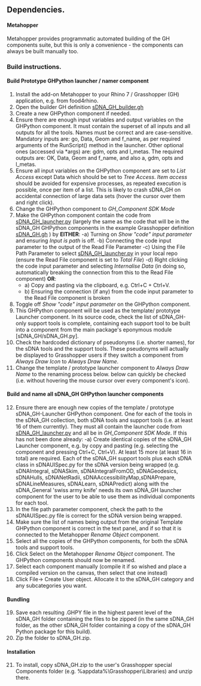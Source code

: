 ## Dependencies.
#### Metahopper 
Metahopper provides programmatic automated building of the GH components suite, but this is only a convenience - the components can always be built manually too.

### Build instructions.
#### Build Prototype GHPython launcher / namer component
1. Install the add-on Metahopper to your Rhino 7 / Grasshopper (GH) application, e.g. from food4rhino.  
2. Open the builder GH definition [sDNA_GH_builder.gh](devtools/sDNA_GH_builder.gh)
3. Create a new GHPython component if needed.
4. Ensure there are enough input variables and output variables on the GHPython component. It must contain the superset of all inputs and all outputs for all the tools.  Names must be correct and are case-sensitive.  Mandatory inputs are: go, Data, Geom and f_name, as per required arguments of the RunScript() method in the launcher.  Other optional ones (accessed via *args) are: gdm, opts and l_metas.  The required outputs are: OK, Data, Geom and f_name, and also a, gdm, opts and l_metas.
5. Ensure all input variables on the GHPython component are set to *List Access* except Data which should be set to *Tree Access*.  *Item access* should be avoided for expensive processes, as repeated execution is possible, once per item of a list.  This is likely to crash sDNA_GH on accidental connection of large data sets (hover the cursor over them and right click). 
6. Change the GHPython component to *GH_Component SDK Mode*
7.  Make the GHPython component contain the code from [sDNA_GH_launcher.py](sDNA_GH_launcher.py) (largely the same as the 
code that will be in the sDNA_GH GHPython components in the example Grasshopper definition [sDNA_GH.gh](sDNA_GH.gh) ) by 
**EITHER**:
    -a) Turning on *Show "code" input parameter* and ensuring *Input is path* is off.
    -b) Connecting the code input parameter to the output of the Read File Parameter
    -c) Using the File Path Parameter to select [sDNA_GH_launcher.py](sDNA_GH_launcher.py) in your local repo (ensure the Read File component is set to *Total File*)
    -d) Right clicking the code input parameter and selecting *Internalise Data* (in doing so, automatically breaking the connection from this to the Read File component)
**OR**:
    - a) Copy and pasting via the clipboard, e.g. Ctrl+C + Ctrl+V.
    - b) Ensuring the connection  (if any) from the code input parameter to the Read File component is broken
8. Toggle off *Show "code" input parameter* on the GHPython component.
9.  This GHPython component will be used as the template/ prototype Launcher component.  In its source code, check the list of sDNA_GH-only support tools is complete, containing each support tool to be built into a component from the main package's eponymous module [sDNA_GH/sDNA_GH.py].
10. Check the hardcoded dictionary of pseudonyms (i.e. shorter names), for the sDNA tools and the support tools.  These pseudonyms will actually be displayed to Grasshopper users if they switch a component from *Always Draw Icon* to *Always Draw Name*.    
11. Change the template / prototype launcher component to *Always Draw Name* to the renaming process below. below can quickly be checked (i.e. without hovering the mouse cursor over every component's icon).

#### Build and name all sDNA_GH GHPython launcher components
12. Ensure there are enough new copies of the template / prototype sDNA_GH-Launcher GHPython component.  One for each of the tools in the sDNA_GH collection, both sDNA tools and support tools (i.e. at least 16 of them currently).  They must all contain the launcher code from [sDNA_GH_launcher.py](sDNA_GH_launcher.py) and all be in *GH_Component SDK Mode*.  If this has not been done already:
   -a) Create identical copies of the sDNA_GH Launcher component, e.g. by copy and pasting (e.g. selecting the component and pressing Ctrl+C, Ctrl+V).  At least 15 more (at least 16  in total) are required.  Each of the sDNA_GH support tools plus each sDNA class in sDNAUISpec.py for the sDNA version being wrapped (e.g. sDNAIntegral, sDNASkim, sDNAIntegralFromOD, sDNAGeodesics, sDNAHulls, sDNANetRadii, sDNAAccessibilityMap,sDNAPrepare, sDNALineMeasures, sDNALearn, sDNAPredict) along with the sDNA_General 'swiss army knife' needs its own sDNA_GH launcher component for the user to be able to use them as individual components for each tool.  
13. In the file path parameter component, check the path to the sDNAUISpec.py file is correct for the sDNA version being wrapped.
14. Make sure the list of names being output from the original Template GHPython component is correct in the text panel, and if so that it is connected to the Metahopper *Rename Object* component.
15. Select all the copies of the GHPython components, for both the sDNA tools and support tools.
16. Click Select on the Metahopper *Rename Object* component.  The GHPython components should now be renamed.
17. Select each component manually (compile it if so wished and place a compiled version on the canvas, then select that one instead)
18. Click File-> Create User object.  Allocate it to the sDNA_GH category and any subcategories you want.
#### Bundling
19. Save each resulting .GHPY file in the highest parent level of the sDNA_GH folder containing the files to be zipped (in the same sDNA_GH folder, as the other sDNA_GH folder containing a copy of the sDNA_GH Python package for this build).
20. Zip the folder to sDNA_GH.zip.
#### Installation
21. To install, copy sDNA_GH.zip to the user's Grasshopper special Components folder (e.g. %appdata%\Grasshopper\Libraries) and unzip there.